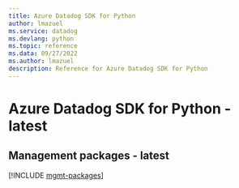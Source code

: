 ```yaml
---
title: Azure Datadog SDK for Python
author: lmazuel
ms.service: datadog
ms.devlang: python
ms.topic: reference
ms.data: 09/27/2022
ms.author: lmazuel
description: Reference for Azure Datadog SDK for Python
---
```

# Azure Datadog SDK for Python - latest

## Management packages - latest
[!INCLUDE [mgmt-packages](datadog-mgmt-index.md)]